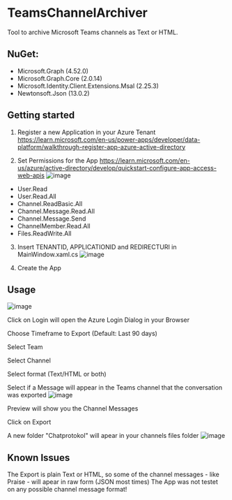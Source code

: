 # TeamsChannelArchiver
Tool to archive Microsoft Teams channels as Text or HTML.

## NuGet:
- Microsoft.Graph (4.52.0)
- Microsoft.Graph.Core (2.0.14)
- Microsoft.Identity.Client.Extensions.Msal (2.25.3)
- Newtonsoft.Json (13.0.2)

## Getting started
1. Register a new Application in your Azure Tenant
https://learn.microsoft.com/en-us/power-apps/developer/data-platform/walkthrough-register-app-azure-active-directory

2. Set Permissions for the App
https://learn.microsoft.com/en-us/azure/active-directory/develop/quickstart-configure-app-access-web-apis
![image](https://user-images.githubusercontent.com/124037247/216256673-63e8c540-6726-4732-b0d5-ab912b28b375.png)

- User.Read
- User.Read.All
- Channel.ReadBasic.All
- Channel.Message.Read.All
- Channel.Message.Send
- ChannelMember.Read.All
- Files.ReadWrite.All

3. Insert TENANTID, APPLICATIONID and REDIRECTURI in MainWindow.xaml.cs
![image](https://user-images.githubusercontent.com/124037247/216256168-0d0cfab3-b517-4ed8-9d92-e519af3698be.png)

4. Create the App

## Usage
![image](https://user-images.githubusercontent.com/124037247/216258438-b57451d6-4b81-4600-b5a1-64a397e923a5.png)

Click on Login will open the Azure Login Dialog in your Browser

Choose Timeframe to Export (Default: Last 90 days)

Select Team

Select Channel

Select format (Text/HTML or both)

Select if a Message will appear in the Teams channel that the conversation was exported
![image](https://user-images.githubusercontent.com/124037247/216258132-4055dbd9-6664-4351-b67d-1f6801607208.png)

Preview will show you the Channel Messages

Click on Export

A new folder "Chatprotokol" will apear in your channels files folder
![image](https://user-images.githubusercontent.com/124037247/216258813-bb1d5c40-9083-4e90-9928-9fa869bbd394.png)

## Known Issues

The Export is plain Text or HTML, so some of the channel messages - like Praise - will apear in raw form (JSON most times)
The App was not testet on any possible channel message format!

